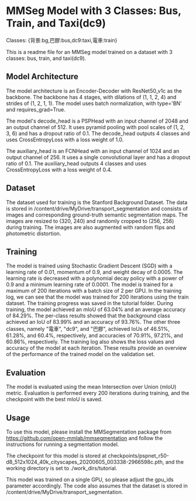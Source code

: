 # MMSeg Model with 3 Classes: Bus, Train, and Taxi(dc9)

Classes: {背景:bg,巴膠:bus,dc9:taxi,電車:train}

This is a readme file for an MMSeg model trained on a dataset with 3 classes: bus, train, and taxi(dc9).

## Model Architecture
The model architecture is an Encoder-Decoder with ResNet50_v1c as the backbone. The backbone has 4 stages, with dilations of (1, 1, 2, 4) and strides of (1, 2, 1, 1). The model uses batch normalization, with type='BN' and requires_grad=True.

The model's decode_head is a PSPHead with an input channel of 2048 and an output channel of 512. It uses pyramid pooling with pool scales of (1, 2, 3, 6) and has a dropout ratio of 0.1. The decode_head outputs 4 classes and uses CrossEntropyLoss with a loss weight of 1.0.

The auxiliary_head is an FCNHead with an input channel of 1024 and an output channel of 256. It uses a single convolutional layer and has a dropout ratio of 0.1. The auxiliary_head outputs 4 classes and uses CrossEntropyLoss with a loss weight of 0.4.

## Dataset
The dataset used for training is the Stanford Background Dataset. The data is stored in /content/drive/MyDrive/transport_segmentation and consists of images and corresponding ground-truth semantic segmentation maps. The images are resized to (320, 240) and randomly cropped to (256, 256) during training. The images are also augmented with random flips and photometric distortion.

## Training
The model is trained using Stochastic Gradient Descent (SGD) with a learning rate of 0.01, momentum of 0.9, and weight decay of 0.0005. The learning rate is decreased with a polynomial decay policy with a power of 0.9 and a minimum learning rate of 0.0001. The model is trained for a maximum of 200 iterations with a batch size of 2 per GPU.
In the training log, we can see that the model was trained for 200 iterations using the train dataset. The training progress was saved in the tutorial folder. During training, the model achieved an mIoU of 63.04% and an average accuracy of 84.29%. The per-class results showed that the background class achieved an IoU of 83.99% and an accuracy of 93.76%. The other three classes, namely "電車", "dc9", and "巴膠", achieved IoUs of 46.51%, 61.28%, and 60.4%, respectively, and accuracies of 70.91%, 97.21%, and 60.86%, respectively. The training log also shows the loss values and accuracy of the model at each iteration. These results provide an overview of the performance of the trained model on the validation set.

## Evaluation
The model is evaluated using the mean Intersection over Union (mIoU) metric. Evaluation is performed every 200 iterations during training, and the checkpoint with the best mIoU is saved.

## Usage
To use this model, please install the MMSegmentation package from https://github.com/open-mmlab/mmsegmentation and follow the instructions for running a segmentation model.

The checkpoint for this model is stored at checkpoints/pspnet_r50-d8_512x1024_40k_cityscapes_20200605_003338-2966598c.pth, and the working directory is set to ./work_dirs/tutorial.

This model was trained on a single GPU, so please adjust the gpu_ids parameter accordingly. The code also assumes that the dataset is stored in /content/drive/MyDrive/transport_segmentation.
